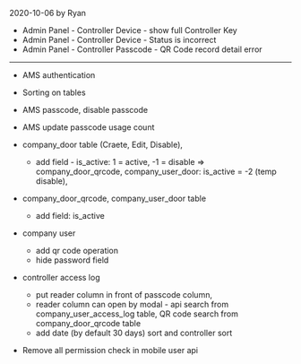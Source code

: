 2020-10-06 by Ryan
- Admin Panel - Controller Device - show full Controller Key
- Admin Panel - Controller Device - Status is incorrect
- Admin Panel - Controller Passcode - QR Code record detail error

---

- AMS authentication
- Sorting on tables
- AMS passcode, disable passcode
- AMS update passcode usage count

- company_door table (Craete, Edit, Disable),
  - add field - is_active:
      1 = active,
      -1 = disable => company_door_qrcode, company_user_door: is_active = -2 (temp disable),

- company_door_qrcode, company_user_door table
  - add field: is_active

- company user
  - add qr code operation
  - hide password field

- controller access log
  - put reader column in front of passcode column,
  - reader column can open by modal - api search from company_user_access_log table, QR code search from company_door_qrcode table
  - add date (by default 30 days) sort and controller sort

- Remove all permission check in mobile user api
